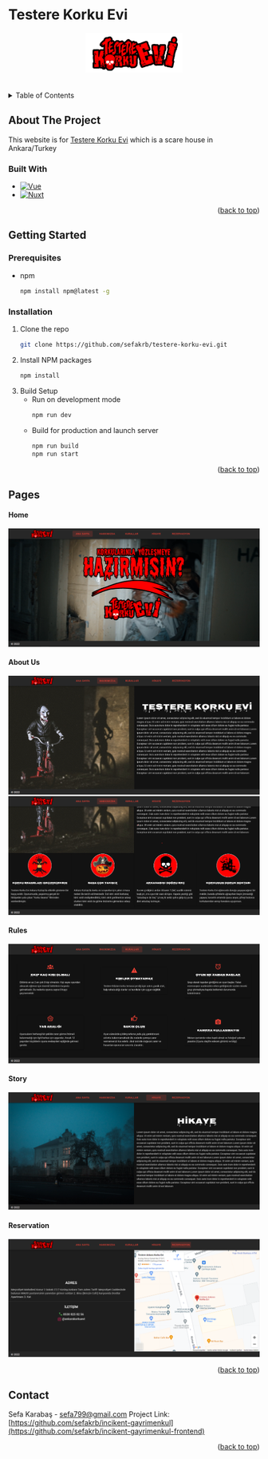 # Testere Korku Evi

<!-- PROJECT LOGO -->
<div name="readme-top"  align="center">
    <img src="assets/testere_korkuevi_logo.png" alt="Logo">
</div>


<br />
<br />


<!-- TABLE OF CONTENTS -->
<details>
  <summary>Table of Contents</summary>
  <ol>
    <li>
        <a href="#built-with">Built With</a>
    </li>
    <li>
      <a href="#getting-started">Getting Started</a>
      <ul>
        <li><a href="#prerequisites">Prerequisites</a></li>
        <li><a href="#installation">Installation</a></li>
      </ul>
    </li>
    <li><a href="#pages">Pages</a></li>
    <li><a href="#contact">Contact</a></li>
  </ol>
</details>


## About The Project

  This website is for [Testere Korku Evi](https://incikentgayrimenkul.sahibinden.com/) which is a scare house in Ankara/Turkey


### Built With

* [![Vue][Vue.js]][Vue-url]
* [![Nuxt][Nuxt]][Nuxt-url]


<p align="right">(<a href="#readme-top">back to top</a>)</p>

## Getting Started

### Prerequisites

* npm
  ```sh
  npm install npm@latest -g
  ```

### Installation

1. Clone the repo
   ```sh
   git clone https://github.com/sefakrb/testere-korku-evi.git
   ```
2. Install NPM packages
   ```sh
   npm install
   ```
3. Build Setup 
   * Run on development mode
     ```sh
     npm run dev
     ```
   * Build for production and launch server
      ```sh
      npm run build
      npm run start
      ```

<p align="right">(<a href="#readme-top">back to top</a>)</p>

## Pages
#### Home
  <img src="static/home.png" alt="Logo" >
  
#### About Us
  <img src="static/about_us_1.png" alt="Logo">
  <img src="static/about_us_2.png" alt="Logo">
  
#### Rules
  <img src="static/rules.png" alt="Logo" >
  
#### Story
  <img src="static/story.png" alt="Logo">
  
#### Reservation
  <img src="static/reservation.png" alt="Logo" >

<p align="right">(<a href="#readme-top">back to top</a>)</p>


## Contact
Sefa Karabaş - sefa799@gmail.com
Project Link: [https://github.com/sefakrb/incikent-gayrimenkul](https://github.com/sefakrb/incikent-gayrimenkul-frontend)

<p align="right">(<a href="#readme-top">back to top</a>)</p>

<!-- MARKDOWN LINKS & IMAGES -->
<!-- https://www.markdownguide.org/basic-syntax/#reference-style-links -->
[Vue.js]: https://img.shields.io/badge/Vue.js-35495E?style=for-the-badge&logo=vuedotjs&logoColor=4FC08D
[Vue-url]: https://vuejs.org/
[Nuxt]: https://img.shields.io/badge/Nuxt-002E3B?style=for-the-badge&logo=nuxtdotjs&logoColor=#00DC82
[Nuxt-url]: https://nuxtjs.org/
